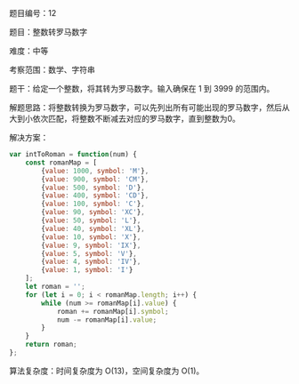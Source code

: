 题目编号：12

题目：整数转罗马数字

难度：中等

考察范围：数学、字符串

题干：给定一个整数，将其转为罗马数字。输入确保在 1 到 3999 的范围内。

解题思路：将整数转换为罗马数字，可以先列出所有可能出现的罗马数字，然后从大到小依次匹配，将整数不断减去对应的罗马数字，直到整数为0。

解决方案：

```javascript
var intToRoman = function(num) {
    const romanMap = [
        {value: 1000, symbol: 'M'},
        {value: 900, symbol: 'CM'},
        {value: 500, symbol: 'D'},
        {value: 400, symbol: 'CD'},
        {value: 100, symbol: 'C'},
        {value: 90, symbol: 'XC'},
        {value: 50, symbol: 'L'},
        {value: 40, symbol: 'XL'},
        {value: 10, symbol: 'X'},
        {value: 9, symbol: 'IX'},
        {value: 5, symbol: 'V'},
        {value: 4, symbol: 'IV'},
        {value: 1, symbol: 'I'}
    ];
    let roman = '';
    for (let i = 0; i < romanMap.length; i++) {
        while (num >= romanMap[i].value) {
            roman += romanMap[i].symbol;
            num -= romanMap[i].value;
        }
    }
    return roman;
};
```

算法复杂度：时间复杂度为 O(13)，空间复杂度为 O(1)。